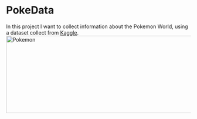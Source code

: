 <h1>PokeData</h1>

<p> In this project I want to collect information about the Pokemon World, using a dataset collect from <a href="https://www.kaggle.com/lszlbebesi/pokemon-clustering-visualization" target="_blank" >Kaggle</a>.
  
  <img src="https://upload.wikimedia.org/wikipedia/commons/thumb/9/98/International_Pok%C3%A9mon_logo.svg/1200px-International_Pok%C3%A9mon_logo.svg.png" alt="Pokemon" width="600"  height="211">
